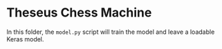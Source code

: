 # Theseus Chess Machine
In this folder, the <code>model.py</code> script will train the model and leave a loadable Keras model.